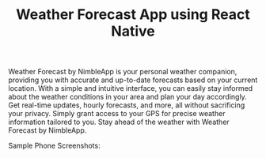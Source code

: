 <header>
  
# Weather Forecast App using React Native

</header>

Weather Forecast by NimbleApp is your personal weather companion, providing you with accurate and up-to-date forecasts based on your current location. With a simple and intuitive interface, you can easily stay informed about the weather conditions in your area and plan your day accordingly. Get real-time updates, hourly forecasts, and more, all without sacrificing your privacy. Simply grant access to your GPS for precise weather information tailored to you. Stay ahead of the weather with Weather Forecast by NimbleApp.

Sample Phone Screenshots:
